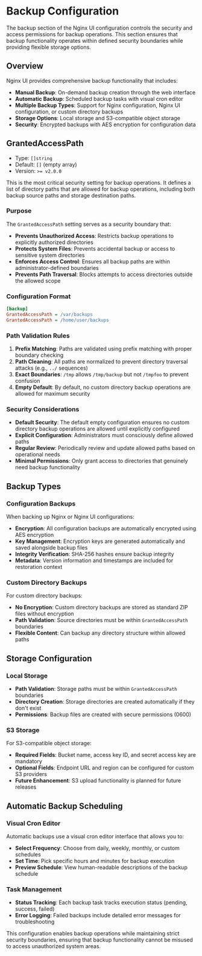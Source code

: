 # Backup Configuration

The backup section of the Nginx UI configuration controls the security and access permissions for backup operations. This section ensures that backup functionality operates within defined security boundaries while providing flexible storage options.

## Overview

Nginx UI provides comprehensive backup functionality that includes:

- **Manual Backup**: On-demand backup creation through the web interface
- **Automatic Backup**: Scheduled backup tasks with visual cron editor
- **Multiple Backup Types**: Support for Nginx configuration, Nginx UI configuration, or custom directory backups
- **Storage Options**: Local storage and S3-compatible object storage
- **Security**: Encrypted backups with AES encryption for configuration data

## GrantedAccessPath

- Type: `[]string`
- Default: `[]` (empty array)
- Version: `>= v2.0.0`

This is the most critical security setting for backup operations. It defines a list of directory paths that are allowed for backup operations, including both backup source paths and storage destination paths.

### Purpose

The `GrantedAccessPath` setting serves as a security boundary that:

- **Prevents Unauthorized Access**: Restricts backup operations to explicitly authorized directories
- **Protects System Files**: Prevents accidental backup or access to sensitive system directories
- **Enforces Access Control**: Ensures all backup paths are within administrator-defined boundaries
- **Prevents Path Traversal**: Blocks attempts to access directories outside the allowed scope

### Configuration Format

```ini
[backup]
GrantedAccessPath = /var/backups
GrantedAccessPath = /home/user/backups
```

### Path Validation Rules

1. **Prefix Matching**: Paths are validated using prefix matching with proper boundary checking
2. **Path Cleaning**: All paths are normalized to prevent directory traversal attacks (e.g., `../` sequences)
3. **Exact Boundaries**: `/tmp` allows `/tmp/backup` but not `/tmpfoo` to prevent confusion
4. **Empty Default**: By default, no custom directory backup operations are allowed for maximum security

### Security Considerations

- **Default Security**: The default empty configuration ensures no custom directory backup operations are allowed until explicitly configured
- **Explicit Configuration**: Administrators must consciously define allowed paths
- **Regular Review**: Periodically review and update allowed paths based on operational needs
- **Minimal Permissions**: Only grant access to directories that genuinely need backup functionality

## Backup Types

### Configuration Backups

When backing up Nginx or Nginx UI configurations:

- **Encryption**: All configuration backups are automatically encrypted using AES encryption
- **Key Management**: Encryption keys are generated automatically and saved alongside backup files
- **Integrity Verification**: SHA-256 hashes ensure backup integrity
- **Metadata**: Version information and timestamps are included for restoration context

### Custom Directory Backups

For custom directory backups:

- **No Encryption**: Custom directory backups are stored as standard ZIP files without encryption
- **Path Validation**: Source directories must be within `GrantedAccessPath` boundaries
- **Flexible Content**: Can backup any directory structure within allowed paths

## Storage Configuration

### Local Storage

- **Path Validation**: Storage paths must be within `GrantedAccessPath` boundaries
- **Directory Creation**: Storage directories are created automatically if they don't exist
- **Permissions**: Backup files are created with secure permissions (0600)

### S3 Storage

For S3-compatible object storage:

- **Required Fields**: Bucket name, access key ID, and secret access key are mandatory
- **Optional Fields**: Endpoint URL and region can be configured for custom S3 providers
- **Future Enhancement**: S3 upload functionality is planned for future releases

## Automatic Backup Scheduling

### Visual Cron Editor

Automatic backups use a visual cron editor interface that allows you to:

- **Select Frequency**: Choose from daily, weekly, monthly, or custom schedules
- **Set Time**: Pick specific hours and minutes for backup execution
- **Preview Schedule**: View human-readable descriptions of the backup schedule

### Task Management

- **Status Tracking**: Each backup task tracks execution status (pending, success, failed)
- **Error Logging**: Failed backups include detailed error messages for troubleshooting

This configuration enables backup operations while maintaining strict security boundaries, ensuring that backup functionality cannot be misused to access unauthorized system areas. 